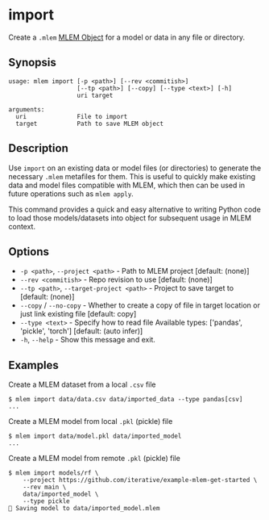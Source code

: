 # import

Create a `.mlem` [MLEM Object](/doc/user-guide/basic-concepts) for a model or
data in any file or directory.

## Synopsis

```usage
usage: mlem import [-p <path>] [--rev <commitish>]
                   [--tp <path>] [--copy] [--type <text>] [-h]
                   uri target

arguments:
  uri              File to import
  target           Path to save MLEM object
```

## Description

Use `import` on an existing data or model files (or directories) to generate the
necessary `.mlem` metafiles for them. This is useful to quickly make existing
data and model files compatible with MLEM, which then can be used in future
operations such as `mlem apply`.

This command provides a quick and easy alternative to writing Python code to
load those models/datasets into object for subsequent usage in MLEM context.

## Options

- `-p <path>`, `--project <path>` - Path to MLEM project [default: (none)]
- `--rev <commitish>` - Repo revision to use [default: (none)]
- `--tp <path>`, `--target-project <path>` - Project to save target to [default:
  (none)]
- `--copy` / `--no-copy` - Whether to create a copy of file in target location
  or just link existing file [default: copy]
- `--type <text>` - Specify how to read file Available types: ['pandas',
  'pickle', 'torch'] [default: (auto infer)]
- `-h`, `--help` - Show this message and exit.

## Examples

Create a MLEM dataset from a local `.csv` file

```cli
$ mlem import data/data.csv data/imported_data --type pandas[csv]
...
```

Create a MLEM model from local `.pkl` (pickle) file

```cli
$ mlem import data/model.pkl data/imported_model
...
```

Create a MLEM model from remote `.pkl` (pickle) file

```cli
$ mlem import models/rf \
    --project https://github.com/iterative/example-mlem-get-started \
    --rev main \
    data/imported_model \
    --type pickle
💾 Saving model to data/imported_model.mlem
```
